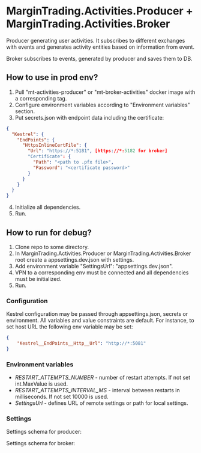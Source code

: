 # MarginTrading.Activities.Producer + MarginTrading.Activities.Broker #

Producer generating user activities.
It subscribes to different exchanges with events and generates activity entities based on information from event.

Broker subscribes to events, generated by producer and saves them to DB.

## How to use in prod env? ##

1. Pull "mt-activities-producer" or "mt-broker-activities" docker image with a corresponding tag.
2. Configure environment variables according to "Environment variables" section.
3. Put secrets.json with endpoint data including the certificate:
```json
{
  "Kestrel": {
    "EndPoints": {
      "HttpsInlineCertFile": {
        "Url": "https://*:5181", [https://*:5182 for broker]
        "Certificate": {
          "Path": "<path to .pfx file>",
          "Password": "<certificate password>"
        }
      }
    }
  }
}
```
4. Initialize all dependencies.
5. Run.

## How to run for debug? ##

1. Clone repo to some directory.
2. In MarginTrading.Activities.Producer or MarginTrading.Activities.Broker root create a appsettings.dev.json with 
settings.
3. Add environment variable "SettingsUrl": "appsettings.dev.json".
4. VPN to a corresponding env must be connected and all dependencies must be initialized.
5. Run.

### Configuration ###

Kestrel configuration may be passed through appsettings.json, secrets or environment.
All variables and value constraints are default. For instance, to set host URL the following env variable may be set:
```json
{
    "Kestrel__EndPoints__Http__Url": "http://*:5081"
}
```

### Environment variables ###

* *RESTART_ATTEMPTS_NUMBER* - number of restart attempts. If not set int.MaxValue is used.
* *RESTART_ATTEMPTS_INTERVAL_MS* - interval between restarts in milliseconds. If not set 10000 is used.
* *SettingsUrl* - defines URL of remote settings or path for local settings.

### Settings ###

Settings schema for producer:
<!-- MARKDOWN-AUTO-DOCS:START (CODE:src=./producer.json) -->
<!-- MARKDOWN-AUTO-DOCS:END -->

Settings schema for broker:
<!-- MARKDOWN-AUTO-DOCS:START (CODE:src=./broker.json) -->
<!-- MARKDOWN-AUTO-DOCS:END -->
